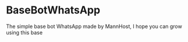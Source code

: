 # BaseBotWhatsApp
The simple base bot WhatsApp made by MannHost, I hope you can grow using this base
